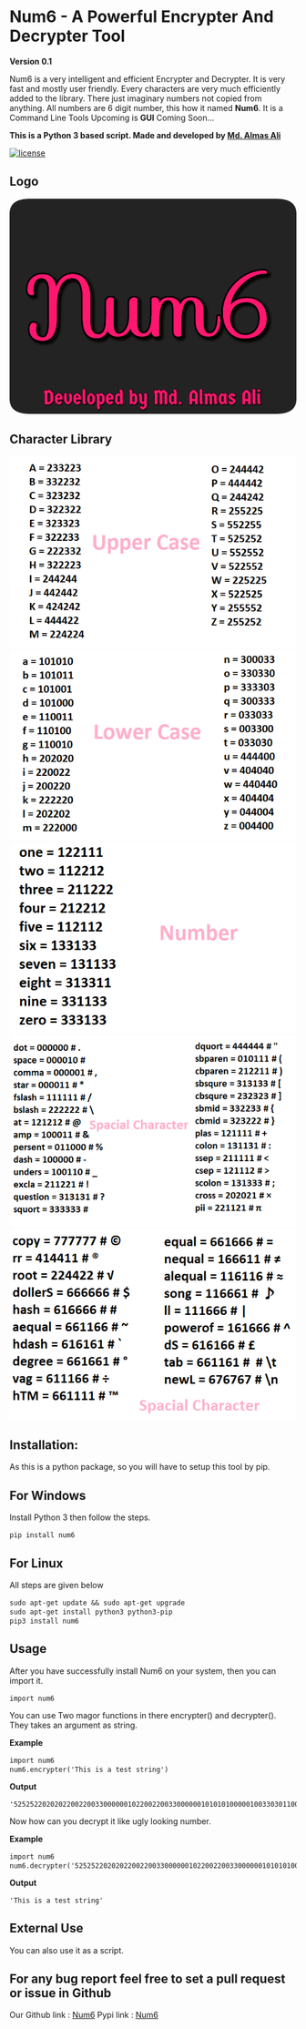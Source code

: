 # Num6 - A Powerful Encrypter And Decrypter Tool
**Version 0.1**

Num6 is a very intelligent and efficient Encrypter and Decrypter. 
It is very fast and mostly user friendly.
Every characters are very much efficiently added to the library.
There just imaginary numbers not copied from anything.
All numbers are 6 digit number, this how it named **Num6**.
It is a Command Line Tools Upcoming is **GUI** Coming Soon...

**This is a Python 3 based script. Made and developed by [Md. Almas Ali](https://facebook.com/md.almasali.0)**

[![license](https://img.shields.io/github/license/dwisiswant0/WiFiID.svg)](LICENSE)

## Logo
![Image](IMG/logo0.jpg)

## Character Library
![Image](IMG/img1.png)
![Image](IMG/img2.png)
![Image](IMG/img3.png)
![Image](IMG/img4.png)
![Image](IMG/img5.png)

## **Installation:**
As this is a python package, so you will have to setup this tool by pip.

## **For Windows**
Install Python 3 then follow the steps.
```
pip install num6
```

## **For Linux**
All steps are given below
```
sudo apt-get update && sudo apt-get upgrade
sudo apt-get install python3 python3-pip
pip3 install num6
```

## **Usage**
After you have successfully install Num6 on your system, then you can import it.
```
import num6
```
You can use Two magor functions in there encrypter() and decrypter(). They takes an argument as string.

**Example**

```
import num6
num6.encrypter('This is a test string')
```
**Output**
```
'525252202020220022003300000010220022003300000010101010000010033030110011003300033030000010003300033030033033220022300033110010'
```
Now how can you decrypt it like ugly looking number.

**Example**
```
import num6
num6.decrypter('525252202020220022003300000010220022003300000010101010000010033030110011003300033030000010003300033030033033220022300033110010')
```
**Output**
```
'This is a test string'
```

## External Use
You can also use it as a script.

## For any bug report feel free to set a pull request or issue in Github

Our Github link : [Num6](https://github.com/almas-ali/num6)
Pypi link : [Num6](https://pypi.org/project/Num6)